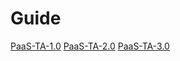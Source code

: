 # Guide

[PaaS-TA-1.0](./Guide-1.0-Spaghetti-)
[PaaS-TA-2.0](./Guide-2.0-Linguine-)
[PaaS-TA-3.0](./Guide-3.0-Penne-)
